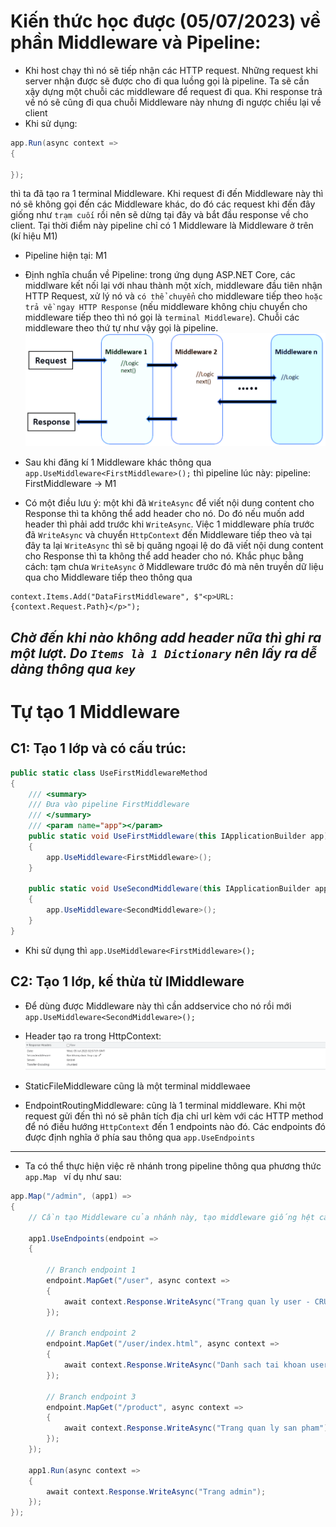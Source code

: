 # Kiến thức học được (05/07/2023) về phần Middleware và Pipeline:
- Khi host chạy thì nó sẽ tiếp nhận các HTTP request. Những request khi server nhận được sẽ được cho đi qua luồng gọi là pipeline. Ta sẽ cần xậy dựng một chuỗi các middleware để request đi qua. Khi response trả về nó sẽ cũng đi qua chuỗi Middleware này nhưng đi ngược chiều lại về client
- Khi sử dụng:
```csharp
app.Run(async context =>
{
    
});
```
thì ta đã tạo ra 1 terminal Middleware. Khi request đi đến Middleware này thì nó sẽ không gọi đến các Middleware khác, do đó các request khi đến đây giống như `trạm cuối` rồi nên sẽ dừng tại đây và bắt đầu response về cho client. Tại thời điểm này pipeline chỉ có 1 Middleware là Middleware ở trên (kí hiệu M1)
+ Pipeline hiện tại: M1
- Định nghĩa chuẩn về Pipeline: trong ứng dụng ASP.NET Core, các middlware kết nối lại với nhau thành một xích, middleware đầu tiên nhận HTTP Request, xử lý nó và `có thể chuyển` cho middleware tiếp theo `hoặc trả về ngay HTTP Response` (nếu middleware không chịu chuyển cho middleware tiếp theo thì nó gọi là `terminal Middleware`). Chuỗi các middleware theo thứ tự như vậy gọi là pipeline.
![Alt text](image.png)
- Sau khi đăng kí 1 Middleware khác thông qua `app.UseMiddleware<FirstMiddleware>();` thì pipeline lúc này:
pipeline: FirstMiddleware -> M1

- Có một điều lưu ý: một khi đã `WriteAsync` để viết nội dung content cho Response thì ta không thể add header cho nó. Do đó nếu muốn add header thì phải add trước khi `WriteAsync`. Việc 1 middleware phía trước đã `WriteAsync` và chuyển `HttpContext` đến Middleware tiếp theo và tại đây ta lại `WriteAsync` thì sẽ bị quăng ngoại lệ do đã viết nội dung content cho Response thì ta không thể add header cho nó. Khắc phục bằng cách: tạm chưa `WriteAsync` ở Middleware trước đó mà nên truyền dữ liệu qua cho Middleware tiếp theo thông qua 
```
context.Items.Add("DataFirstMiddleware", $"<p>URL: {context.Request.Path}</p>");
```
*Chờ đến khi nào không add header nữa thì ghi ra một lượt. Do `Items là 1 Dictionary` nên lấy ra dễ dàng thông qua `key`*
---
# Tự tạo 1 Middleware
## C1: Tạo 1 lớp và có cấu trúc:
```csharp
public static class UseFirstMiddlewareMethod
{
    /// <summary>
    /// Đưa vào pipeline FirstMiddleware
    /// </summary>
    /// <param name="app"></param>
    public static void UseFirstMiddleware(this IApplicationBuilder app)
    {
        app.UseMiddleware<FirstMiddleware>();
    }

    public static void UseSecondMiddleware(this IApplicationBuilder app)
    {
        app.UseMiddleware<SecondMiddleware>();
    }
}
```
* Khi sử dụng thì `app.UseMiddleware<FirstMiddleware>();`
## C2: Tạo 1 lớp, kế thừa từ IMiddleware
+ Để dùng được Middleware này thì cần addservice cho nó rồi mới `app.UseMiddleware<SecondMiddleware>();`
- Header tạo ra trong HttpContext:
![Alt text](image-1.png)

- StaticFileMiddleware cũng là một terminal middlewaee
- EndpointRoutingMiddleware: cũng là 1 terminal middleware. Khi một request gửi đến thì nó sẽ phân tích địa chỉ url kèm với các HTTP method để nó điều hướng `HttpContext` đến 1 endpoints nào đó. Các endpoints đó được định nghĩa ở phía sau thông qua `app.UseEndpoints`

---
- Ta có thể thực hiện việc rẽ nhánh trong pipeline thông qua phương thức `app.Map ` ví dụ như sau:
```csharp
app.Map("/admin", (app1) =>
{
    // Cần tạo Middleware của nhánh này, tạo middleware giống hệt cách làm với nhánh chính app1.UseRouting();

    app1.UseEndpoints(endpoint =>
    {

        // Branch endpoint 1
        endpoint.MapGet("/user", async context =>
        {
            await context.Response.WriteAsync("Trang quan ly user - CRUD");
        });

        // Branch endpoint 2
        endpoint.MapGet("/user/index.html", async context =>
        {
            await context.Response.WriteAsync("Danh sach tai khoan user");
        });

        // Branch endpoint 3
        endpoint.MapGet("/product", async context =>
        {
            await context.Response.WriteAsync("Trang quan ly san pham");
        });
    });

    app1.Run(async context =>
    {
        await context.Response.WriteAsync("Trang admin");
    });
});
```